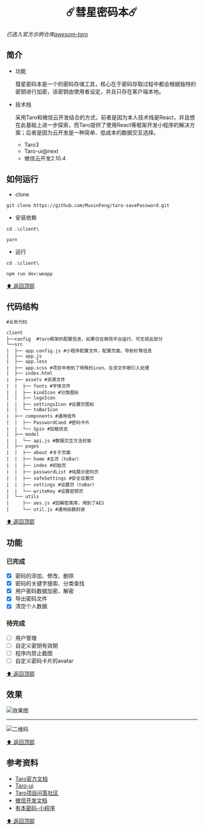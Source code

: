 <h1 style="text-align:center">☄️彗星密码本☄️</h1>

*已选入官方示例仓库[awesom-taro](https://github.com/NervJS/awesome-taro#%E7%A4%BA%E4%BE%8B%E9%A1%B9%E7%9B%AE)*

## 简介
- 功能
    
    彗星密码本是一个的密码存储工具，核心在于密码存取过程中都会根据独特的密钥进行加密，该密钥由使用者设定，并且只存在客户端本地。

- 技术栈
  
  采用Taro和微信云开发结合的方式，前者是因为本人技术栈是React，并且想在此基础上进一步探索，而Taro提供了使用React等框架开发小程序的解决方案；后者是因为云开发是一种简单、低成本的数据交互选择。

    - Taro3
    - Taro-ui@next 
    - 微信云开发2.10.4



## 如何运行
- clone
``` 
git clone https://github.com/MuxinFeng/taro-savePassword.git
```
- 安装依赖
```
cd .\client\

yarn     
```
- 运行
```
cd .\client\

npm run dev:weapp
```
[⬆️ 返回顶部](#简介)
## 代码结构
```
#业务代码

client
├──config  #taro框架的配置信息，如果仅在微信平台运行，可无视此部分
└──src 
|  ├── app.config.js #小程序配置文件，配置页面、导航栏等信息
|  ├── app.js
|  ├── app.less
|  ├── app.scss #项目中用到了特殊的icon，在该文件做引入处理
|  ├── index.html
|  ├── assets #资源文件
|  |  ├── fonts #字体文件
|  |  ├── kindIcon #分类图标
|  |  ├── logoIcon 
|  |  ├── settingsIcon #设置页图标
|  |  └── toBarIcon 
|  ├── components #通用组件
|  |  ├── PasswordCaed #密码卡片
|  |  └── Spin #加载状态
|  ├── model
|  |  └── api.js #数据交互方法封装
|  ├── pages
|  |  ├── about #关于页面
|  |  ├── home #主页（toBar）
|  |  ├── index #初始页
|  |  ├── passwordList #纯展示密码页
|  |  ├── safeSettings #安全设置页
|  |  ├── settings #设置页（toBar）
|  |  └── writeKey #设置密钥页
|  └── utils
|     ├── aes.js #加解密类库，用到了AES
|     └── util.js #通用函数封装

```
[⬆️ 返回顶部](#简介)
## 功能
### 已完成
- [x] 密码的添加、修改、删除
- [x] 密码的关键字搜索、分类查找
- [x] 用户密码数据加密、解密  
- [x] 导出密码文件
- [x] 清空个人数据

### 待完成
- [ ] 用户管理
- [ ] 自定义密钥有效期
- [ ] 程序内禁止截图
- [ ] 自定义密码卡片的avatar

[⬆️ 返回顶部](##简介)

## 效果

![效果图](https://user-images.githubusercontent.com/46584765/129559046-748be938-07d5-42a5-98d7-a0cba6bac076.png)

---

![二维码](https://user-images.githubusercontent.com/46584765/129651481-30d17dea-4d58-4b52-b9fe-4903e91b7546.png)

[⬆️ 返回顶部](#简介)

## 参考资料
- [Taro官方文档](https://taro.aotu.io/)
- [Taro-ui](https://taro-ui.jd.com/#/)
- [Taro项目问答社区](https://github.com/NervJS/taro/issues)
- [微信开发文档](https://developers.weixin.qq.com/miniprogram/dev/framework/)
- [有本密码-小程序](https://github.com/arleyGuoLei/wechat-1password)

[⬆️ 返回顶部](##简介)
